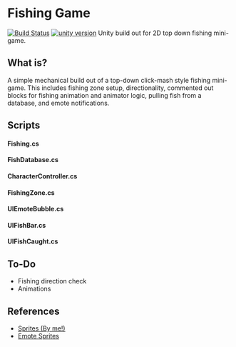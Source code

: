 # Fishing Game
[![Build Status](https://api.travis-ci.com/reakain/Fishing-Game.svg?branch=master)](https://travis-ci.com/reakain/Fishing-Game)
[![unity version](https://img.shields.io/badge/unity%20version-2019.1.14f1-green.svg)]()
Unity build out for 2D top down fishing mini-game.

## What is?
A simple mechanical build out of a top-down click-mash style fishing mini-game. This includes fishing zone setup, directionality, commented out blocks for fishing animation and animator logic, pulling fish from a database, and emote notifications.

## Scripts
#### Fishing.cs
#### FishDatabase.cs
#### CharacterController.cs
#### FishingZone.cs
#### UIEmoteBubble.cs
#### UIFishBar.cs
#### UIFishCaught.cs

## To-Do
 - Fishing direction check
 - Animations

## References
 - [Sprites (By me!)](https://reakain.itch.io/)
 - [Emote Sprites](https://opengameart.org/content/emotes-pack)